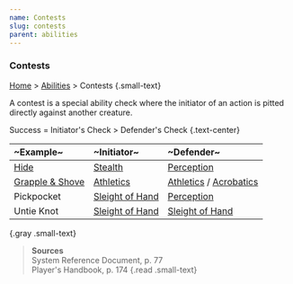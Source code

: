 ```yaml
---
name: Contests
slug: contests
parent: abilities
---
```

### Contests
[Home](dm-operations-center) > [Abilities](abilities-menu) > Contests {.small-text}

A contest is a special ability check where the initiator of an action is pitted directly against another creature.

Success = Initiator's Check > Defender's Check {.text-center}

| ~Example~                            | ~Initiator~                        | ~Defender~                                        |
| :----------------------------------- | :--------------------------------- | :------------------------------------------------ |
| [Hide](hiding)                       | [Stealth](stealth)                 | [Perception](perception)                          |
| [Grapple & Shove](grapple-and-shove) | [Athletics](athletics)             | [Athletics](athletics) / [Acrobatics](acrobatics) |
| Pickpocket                           | [Sleight of Hand](sleight-of-hand) | [Perception](perception)                          |
| Untie Knot                           | [Sleight of Hand](sleight-of-hand) | [Sleight of Hand](sleight-of-hand)                |
{.gray .small-text}

> **Sources** <br/>
> System Reference Document, p. 77<br/>
> Player's Handbook, p. 174
{.read .small-text}

